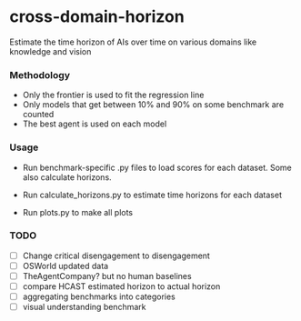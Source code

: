 # cross-domain-horizon
Estimate the time horizon of AIs over time on various domains like knowledge and vision


### Methodology

- Only the frontier is used to fit the regression line
- Only models that get between 10% and 90% on some benchmark are counted
- The best agent is used on each model


### Usage

* Run benchmark-specific .py files to load scores for each dataset. Some also calculate horizons.

* Run calculate_horizons.py to estimate time horizons for each dataset

* Run plots.py to make all plots

### TODO

- [ ] Change critical disengagement to disengagement
- [ ] OSWorld updated data
- [ ] TheAgentCompany? but no human baselines
- [ ] compare HCAST estimated horizon to actual horizon
- [ ] aggregating benchmarks into categories
- [ ] visual understanding benchmark